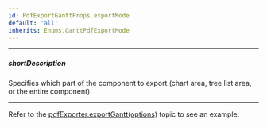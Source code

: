 ```yaml
---
id: PdfExportGanttProps.exportMode
default: 'all'
inherits: Enums.GanttPdfExportMode
---
```

---
##### shortDescription
Specifies which part of the component to export (chart area, tree list area, or the entire component).

---

Refer to the [pdfExporter.exportGantt(options)](/api-reference/50%20Common/utils/pdfExporter/exportGantt(options).md '/Documentation/ApiReference/Common/Utils/pdfExporter/#exportGanttoptions') topic to see an example.